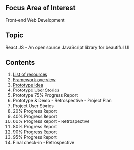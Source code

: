 ## Focus Area of Interest
Front-end Web Development

## Topic
React JS - An open source JavaScript library for beautiful UI

## Contents
1. [List of resources](posts/week-09-10)
2. [Framework overview](posts/week-09-17)
3. [Prototype idea](posts/week-09-17-02)
4. [Prototype User Stories](posts/week-09-24)
5. Prototype 75% Progress Report [](posts/week-10-01)
6. Prototype & Demo - Retrospective - Project Plan [](posts/week-10-08)
7. Project User Stories [](posts/week-10-15)
8. 20% Progress Report [](posts/week-10-22)
9. 40% Progress Report [](posts/week-10-29)
10. 60% Progress Report - Retrospective [](posts/week-11-05)
11. 80% Progress Report [](posts/week-11-12)
12. 90% Progress Report [](posts/week-11-19)
13. 95% Progress Report [](posts/week-11-26)
14. Final check-in - Retrospective [](posts/week-12-03)
